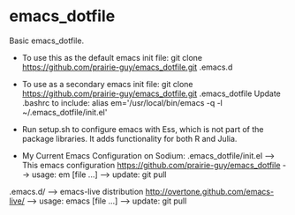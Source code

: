 emacs_dotfile
=============

Basic emacs_dotfile.

* To use this as the default emacs init file:
git clone https://github.com/prairie-guy/emacs_dotfile.git .emacs.d

* To use as a secondary emacs init file:
git clone https://github.com/prairie-guy/emacs_dotfile.git .emacs_dotfile
Update .bashrc to include: alias em='/usr/local/bin/emacs -q -l ~/.emacs_dotfile/init.el'

* Run setup.sh to configure emacs with Ess, which is not part of the package libraries. It adds functionality for both R and Julia.

* My Current Emacs Configuration on Sodium:
.emacs_dotfile/init.el --> This emacs configuration     https://github.com/prairie-guy/emacs_dotfile
                       --> usage:  em [file ...]
                       --> update: git pull

.emacs.d/              --> emacs-live distribution      http://overtone.github.com/emacs-live/
                       --> usage:  emacs [file ...]
                       --> update: git pull